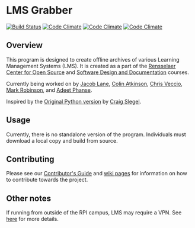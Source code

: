 # LMS Grabber #


[![Build Status](https://img.shields.io/travis/LMSGrabber/LMSGrabber/master.svg)](https://travis-ci.org/LMSGrabber/LMSGrabber)
[![Code Climate](https://img.shields.io/codeclimate/coverage/github/LMSGrabber/LMSGrabber.svg)](https://codeclimate.com/github/LMSGrabber/LMSGrabber)
[![Code Climate](https://img.shields.io/codeclimate/github/LMSGrabber/LMSGrabber.svg)](https://codeclimate.com/github/LMSGrabber/LMSGrabber)
[![Code Climate](https://img.shields.io/codeclimate/issues/github/LMSGrabber/LMSGrabber.svg)](https://codeclimate.com/github/LMSGrabber/LMSGrabber)

## Overview ##

This program is designed to create offline archives of various Learning Management Systems (LMS). It is created as a part of the [Rensselaer Center for Open Source](https://rcos.io/projects/lmsgrabber/lmsgrabber/profile) and [Software Design and Documentation](https://sites.google.com/site/rpisdd/) courses.

Currently being worked on by [Jacob Lane](https://github.com/Jacob-Lane), [Colin Atkinson](https://github.com/colatkinson), [Chris Veccio](https://github.com/ChrisVech), [Mark Robinson](https://github.com/robinm8), and [Adeet Phanse](https://github.com/phansa).

Inspired by the [Original Python version](https://github.com/slegec/LMS_Grabber) by [Craig Slegel](https://github.com/slegec).

## Usage ##

Currently, there is no standalone version of the program. Individuals must download a local copy and build from source.

## Contributing ##

Please see our [Contributor's Guide](https://github.com/LMSGrabber/LMSGrabber/wiki/Contributing) and [wiki pages](https://github.com/LMSGrabber/LMSGrabber/wiki) for information on how to contribute towards the project.  

## Other notes ##

If running from outside of the RPI campus, LMS may require a VPN. See [here](http://dotcio.rpi.edu/services/network-remote-access/vpn-connection-and-installation) for more details.
